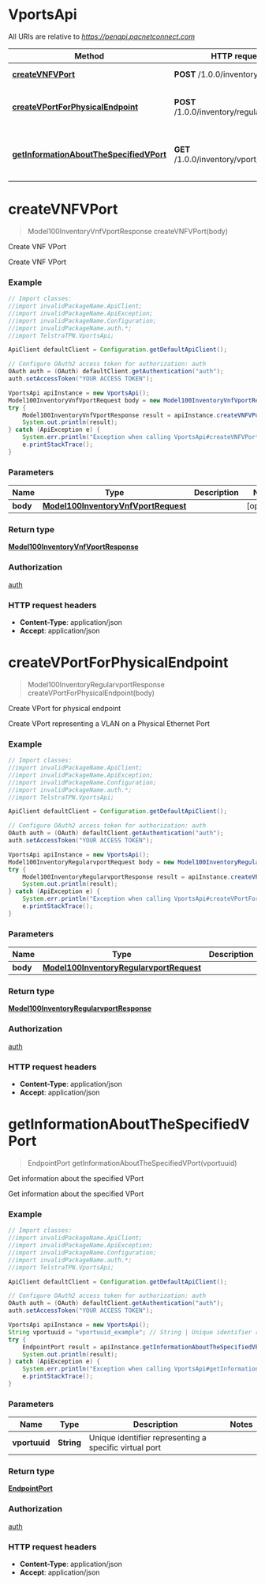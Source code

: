 # VportsApi

All URIs are relative to *https://penapi.pacnetconnect.com*

Method | HTTP request | Description
------------- | ------------- | -------------
[**createVNFVPort**](VportsApi.md#createVNFVPort) | **POST** /1.0.0/inventory/vnf/vport | Create VNF VPort
[**createVPortForPhysicalEndpoint**](VportsApi.md#createVPortForPhysicalEndpoint) | **POST** /1.0.0/inventory/regularvport | Create VPort for physical endpoint
[**getInformationAboutTheSpecifiedVPort**](VportsApi.md#getInformationAboutTheSpecifiedVPort) | **GET** /1.0.0/inventory/vport/{vportuuid} | Get information about the specified VPort


<a name="createVNFVPort"></a>
# **createVNFVPort**
> Model100InventoryVnfVportResponse createVNFVPort(body)

Create VNF VPort

Create VNF VPort

### Example
```java
// Import classes:
//import invalidPackageName.ApiClient;
//import invalidPackageName.ApiException;
//import invalidPackageName.Configuration;
//import invalidPackageName.auth.*;
//import TelstraTPN.VportsApi;

ApiClient defaultClient = Configuration.getDefaultApiClient();

// Configure OAuth2 access token for authorization: auth
OAuth auth = (OAuth) defaultClient.getAuthentication("auth");
auth.setAccessToken("YOUR ACCESS TOKEN");

VportsApi apiInstance = new VportsApi();
Model100InventoryVnfVportRequest body = new Model100InventoryVnfVportRequest(); // Model100InventoryVnfVportRequest | 
try {
    Model100InventoryVnfVportResponse result = apiInstance.createVNFVPort(body);
    System.out.println(result);
} catch (ApiException e) {
    System.err.println("Exception when calling VportsApi#createVNFVPort");
    e.printStackTrace();
}
```

### Parameters

Name | Type | Description  | Notes
------------- | ------------- | ------------- | -------------
 **body** | [**Model100InventoryVnfVportRequest**](Model100InventoryVnfVportRequest.md)|  | [optional]

### Return type

[**Model100InventoryVnfVportResponse**](Model100InventoryVnfVportResponse.md)

### Authorization

[auth](../README.md#auth)

### HTTP request headers

 - **Content-Type**: application/json
 - **Accept**: application/json

<a name="createVPortForPhysicalEndpoint"></a>
# **createVPortForPhysicalEndpoint**
> Model100InventoryRegularvportResponse createVPortForPhysicalEndpoint(body)

Create VPort for physical endpoint

Create VPort representing a VLAN on a Physical Ethernet Port

### Example
```java
// Import classes:
//import invalidPackageName.ApiClient;
//import invalidPackageName.ApiException;
//import invalidPackageName.Configuration;
//import invalidPackageName.auth.*;
//import TelstraTPN.VportsApi;

ApiClient defaultClient = Configuration.getDefaultApiClient();

// Configure OAuth2 access token for authorization: auth
OAuth auth = (OAuth) defaultClient.getAuthentication("auth");
auth.setAccessToken("YOUR ACCESS TOKEN");

VportsApi apiInstance = new VportsApi();
Model100InventoryRegularvportRequest body = new Model100InventoryRegularvportRequest(); // Model100InventoryRegularvportRequest | 
try {
    Model100InventoryRegularvportResponse result = apiInstance.createVPortForPhysicalEndpoint(body);
    System.out.println(result);
} catch (ApiException e) {
    System.err.println("Exception when calling VportsApi#createVPortForPhysicalEndpoint");
    e.printStackTrace();
}
```

### Parameters

Name | Type | Description  | Notes
------------- | ------------- | ------------- | -------------
 **body** | [**Model100InventoryRegularvportRequest**](Model100InventoryRegularvportRequest.md)|  | [optional]

### Return type

[**Model100InventoryRegularvportResponse**](Model100InventoryRegularvportResponse.md)

### Authorization

[auth](../README.md#auth)

### HTTP request headers

 - **Content-Type**: application/json
 - **Accept**: application/json

<a name="getInformationAboutTheSpecifiedVPort"></a>
# **getInformationAboutTheSpecifiedVPort**
> EndpointPort getInformationAboutTheSpecifiedVPort(vportuuid)

Get information about the specified VPort

Get information about the specified VPort

### Example
```java
// Import classes:
//import invalidPackageName.ApiClient;
//import invalidPackageName.ApiException;
//import invalidPackageName.Configuration;
//import invalidPackageName.auth.*;
//import TelstraTPN.VportsApi;

ApiClient defaultClient = Configuration.getDefaultApiClient();

// Configure OAuth2 access token for authorization: auth
OAuth auth = (OAuth) defaultClient.getAuthentication("auth");
auth.setAccessToken("YOUR ACCESS TOKEN");

VportsApi apiInstance = new VportsApi();
String vportuuid = "vportuuid_example"; // String | Unique identifier representing a specific virtual port
try {
    EndpointPort result = apiInstance.getInformationAboutTheSpecifiedVPort(vportuuid);
    System.out.println(result);
} catch (ApiException e) {
    System.err.println("Exception when calling VportsApi#getInformationAboutTheSpecifiedVPort");
    e.printStackTrace();
}
```

### Parameters

Name | Type | Description  | Notes
------------- | ------------- | ------------- | -------------
 **vportuuid** | **String**| Unique identifier representing a specific virtual port |

### Return type

[**EndpointPort**](EndpointPort.md)

### Authorization

[auth](../README.md#auth)

### HTTP request headers

 - **Content-Type**: application/json
 - **Accept**: application/json


